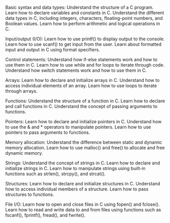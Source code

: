 Basic syntax and data types:
        Understand the structure of a C program.
        Learn how to declare variables and constants in C.
        Understand the different data types in C, including integers, characters, floating-point numbers, and Boolean values.
        Learn how to perform arithmetic and logical operations in C.

Input/output (I/O):
        Learn how to use printf() to display output to the console.
        Learn how to use scanf() to get input from the user.
        Learn about formatted input and output in C using format specifiers.

Control statements:
        Understand how if-else statements work and how to use them in C.
        Learn how to use while and for loops to iterate through code.
        Understand how switch statements work and how to use them in C.

Arrays:
        Learn how to declare and initialize arrays in C.
        Understand how to access individual elements of an array.
        Learn how to use loops to iterate through arrays.

Functions:
        Understand the structure of a function in C.
        Learn how to declare and call functions in C.
        Understand the concept of passing arguments to functions.

Pointers:
        Learn how to declare and initialize pointers in C.
        Understand how to use the & and * operators to manipulate pointers.
        Learn how to use pointers to pass arguments to functions.

Memory allocation:
        Understand the difference between static and dynamic memory allocation.
        Learn how to use malloc() and free() to allocate and free dynamic memory.

Strings:
        Understand the concept of strings in C.
        Learn how to declare and initialize strings in C.
        Learn how to manipulate strings using built-in functions such as strlen(), strcpy(), and strcat().

Structures:
        Learn how to declare and initialize structures in C.
        Understand how to access individual members of a structure.
        Learn how to pass structures to functions.

File I/O:
        Learn how to open and close files in C using fopen() and fclose().
        Learn how to read and write data to and from files using functions such as fscanf(), fprintf(), fread(), and fwrite().
